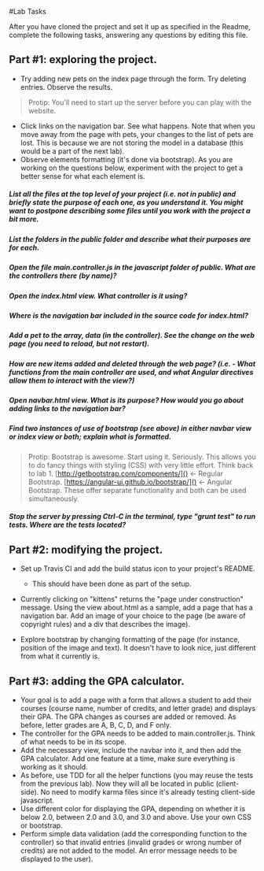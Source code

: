 #Lab Tasks

After you have cloned the project and set it up as specified in the Readme, complete the following tasks, answering any
questions by editing this file. 

## Part #1: exploring the project.

- Try adding new pets on the index page through the form. Try deleting entries. Observe the results. 

> Protip: You'll need to start up the server before you can play with the website.

- Click links on the navigation bar. See what happens. Note that when you move away from the page with pets, your changes to the list of pets are lost. This is because we are not storing the model in a database (this would be a part of the next lab). 
- Observe elements formatting (it's done via bootstrap). As you are working on the questions below, experiment with the project to get a better sense for what each element is. 

##### List all the files at the top level of your project (i.e. not in public) and briefly state the purpose of each one, as you understand it. You might want to postpone describing some files until you work with the project a bit more. 
##### List the folders in the public folder and describe what their purposes are for each.
##### Open the file main.controller.js in the javascript folder of public. What are the controllers there (by name)? 
##### Open the index.html view. What controller is it using? 
##### Where is the navigation bar included in the source code for index.html? 
##### Add a pet to the array, data (in the controller). See the change on the web page (you need to reload, but not restart). 
##### How are new items added and deleted through the web page? (i.e. - What functions from the main controller are used, and what Angular directives allow them to interact with the view?)
##### Open navbar.html view. What is its purpose? How would you go about adding links to the navigation bar? 
##### Find two instances of use of bootstrap (see above) in either navbar view or index view or both; explain what is formatted. 

>Protip: Bootstrap is awesome. Start using it. Seriously. This allows you to do fancy things with styling (CSS) with very little effort. Think back to lab 1. [http://getbootstrap.com/components/]() <- Regular Bootstrap. [https://angular-ui.github.io/bootstrap/]() <- Angular Bootstrap. These offer separate functionality and both can be used simultaneously.

##### Stop the server by pressing Ctrl-C in the terminal, type "grunt test" to run tests. Where are the tests located?

## Part #2: modifying the project.

- Set up Travis CI and add the build status icon to your project's README.
  - This should have been done as part of the setup.

- Currently clicking on "kittens" returns the "page under construction" message. Using the view about.html as a sample, add a page that has a navigation bar. Add an image of your choice to the page (be aware of copyright rules) and a div that describes the image). 
- Explore bootstrap by changing formatting of the page (for instance, position of the image and text). It doesn't have to look nice, just different from what it currently is. 

## Part #3: adding the GPA calculator.
- Your goal is to add a page with a form that allows a student to add their courses (course name, number of credits, and letter grade) and displays their GPA. The GPA changes as courses are added or removed. As before, letter grades are A, B, C, D, and F only. 
- The controller for the GPA needs to be added to main.controller.js. Think of what needs to be in its scope. 
- Add the necessary view, include the navbar into it, and then add the GPA calculator. Add one feature at a time, make sure everything is working as it should. 
- As before, use TDD for all the helper functions (you may reuse the tests from the previous lab). Now they will all be located in public (client-side). No need to modify karma files since it's already testing client-side javascript. 
- Use different color for displaying the GPA, depending on whether it is below 2.0, between 2.0 and 3.0, and 3.0 and above. Use your own CSS or bootstrap. 
- Perform simple data validation (add the corresponding function to the controller) so that invalid entries (invalid grades or wrong number of credits) are not added to the model. An error message needs to be displayed to the user). 


